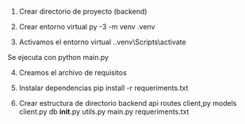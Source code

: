 1. Crear directorio de proyecto (backend)

2. Crear entorno virtual    py -3 -m venv .venv

3. Activamos el entorno virtual  .\.venv\Scripts\activate

Se ejecuta con python main.py

4. Creamos el archivo de requisitos

5. Instalar dependencias pip install -r requeriments.txt

6. Crear estructura de directorio
    backend
        api
            routes
                client,py
            models
                client.py
            db
            __init__.py
            utils.py
        main.py
        requeriments.txt